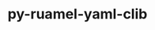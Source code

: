 ---
title: "py-ruamel-yaml-clib"
layout: cache
categories: [package, develop]
meta: {"compilers": ["gcc@=11.4.0", "oneapi@=2024.2.1"], "num_specs": 15, "num_specs_by_stack": {"e4s": 4, "e4s-neoverse-v2": 4, "e4s-neoverse_v1": 2, "e4s-oneapi": 5, "root": 15}, "oss": ["ubuntu22.04"], "platforms": ["linux"], "stacks": ["e4s", "e4s-neoverse-v2", "e4s-neoverse_v1", "e4s-oneapi", "root"], "targets": ["neoverse_v1", "neoverse_v2", "x86_64_v3"], "versions": ["0.2.12"]}
spec_details: [{"compiler": "gcc@=11.4.0", "hash": "3vspqzbcpky7djpba3yettt5y4b7k3qd", "os": "ubuntu22.04", "platform": "linux", "size": "-", "stacks": ["e4s", "root"], "target": "x86_64_v3", "variants": ["build_system=python_pip"], "versions": ["0.2.12"]}, {"compiler": "oneapi@=2024.2.1", "hash": "4js3zaknocrbdej2kg73lrpdkkhsarlx", "os": "ubuntu22.04", "platform": "linux", "size": "-", "stacks": ["e4s-oneapi", "root"], "target": "x86_64_v3", "variants": ["build_system=python_pip"], "versions": ["0.2.12"]}, {"compiler": "gcc@=11.4.0", "hash": "6pftw365xj3u6tz3jgno2blp3b33dzfl", "os": "ubuntu22.04", "platform": "linux", "size": "-", "stacks": ["e4s-neoverse-v2", "root"], "target": "neoverse_v2", "variants": ["build_system=python_pip"], "versions": ["0.2.12"]}, {"compiler": "gcc@=11.4.0", "hash": "b2y3y4kuokz4aoj2yglufybp7s42olji", "os": "ubuntu22.04", "platform": "linux", "size": "-", "stacks": ["e4s", "root"], "target": "x86_64_v3", "variants": ["build_system=python_pip"], "versions": ["0.2.12"]}, {"compiler": "oneapi@=2024.2.1", "hash": "cz7pomrlatvgj5lihssbal2abt6dlkpk", "os": "ubuntu22.04", "platform": "linux", "size": "-", "stacks": ["e4s-oneapi", "root"], "target": "x86_64_v3", "variants": ["build_system=python_pip"], "versions": ["0.2.12"]}, {"compiler": "oneapi@=2024.2.1", "hash": "dgtwqbgt3kftilztmxyeekpcwn5iwluo", "os": "ubuntu22.04", "platform": "linux", "size": "-", "stacks": ["e4s-oneapi", "root"], "target": "x86_64_v3", "variants": ["build_system=python_pip"], "versions": ["0.2.12"]}, {"compiler": "gcc@=11.4.0", "hash": "fzfz2ziyprmph76oeytrrylrkvxiryzj", "os": "ubuntu22.04", "platform": "linux", "size": "-", "stacks": ["e4s", "root"], "target": "x86_64_v3", "variants": ["build_system=python_pip"], "versions": ["0.2.12"]}, {"compiler": "gcc@=11.4.0", "hash": "icxxfbtx2ivrikmgiefszgpsghrma4qt", "os": "ubuntu22.04", "platform": "linux", "size": "-", "stacks": ["e4s-neoverse_v1", "root"], "target": "neoverse_v1", "variants": ["build_system=python_pip"], "versions": ["0.2.12"]}, {"compiler": "oneapi@=2024.2.1", "hash": "iibmbbxpxhsbhc5hc2yn4tbe3uzw5zyb", "os": "ubuntu22.04", "platform": "linux", "size": "-", "stacks": ["e4s-oneapi", "root"], "target": "x86_64_v3", "variants": ["build_system=python_pip"], "versions": ["0.2.12"]}, {"compiler": "gcc@=11.4.0", "hash": "j26x4ji4gtuc5erbbb3avxyz7shiuiwq", "os": "ubuntu22.04", "platform": "linux", "size": "-", "stacks": ["e4s-neoverse-v2", "root"], "target": "neoverse_v2", "variants": ["build_system=python_pip"], "versions": ["0.2.12"]}, {"compiler": "gcc@=11.4.0", "hash": "msoelznflu5ei2qza4ujsocb5nj5cntp", "os": "ubuntu22.04", "platform": "linux", "size": "-", "stacks": ["e4s-neoverse-v2", "root"], "target": "neoverse_v2", "variants": ["build_system=python_pip"], "versions": ["0.2.12"]}, {"compiler": "gcc@=11.4.0", "hash": "nln4yinwffvqgr77tqy6usqpwvlcu7xs", "os": "ubuntu22.04", "platform": "linux", "size": "-", "stacks": ["e4s-neoverse-v2", "root"], "target": "neoverse_v2", "variants": ["build_system=python_pip"], "versions": ["0.2.12"]}, {"compiler": "oneapi@=2024.2.1", "hash": "rvw7lho3qhsjs4dgeub5lbzcf775parj", "os": "ubuntu22.04", "platform": "linux", "size": "-", "stacks": ["e4s-oneapi", "root"], "target": "x86_64_v3", "variants": ["build_system=python_pip"], "versions": ["0.2.12"]}, {"compiler": "gcc@=11.4.0", "hash": "w2suptamaerirzpakloeu6cmxe35tfyi", "os": "ubuntu22.04", "platform": "linux", "size": "-", "stacks": ["e4s", "root"], "target": "x86_64_v3", "variants": ["build_system=python_pip"], "versions": ["0.2.12"]}, {"compiler": "gcc@=11.4.0", "hash": "xars7ul73ez36xxwfe62ubwa6mswxtwc", "os": "ubuntu22.04", "platform": "linux", "size": "-", "stacks": ["e4s-neoverse_v1", "root"], "target": "neoverse_v1", "variants": ["build_system=python_pip"], "versions": ["0.2.12"]}]
---